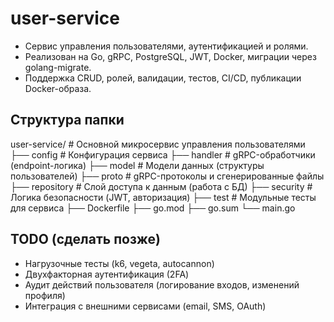 # user-service

- Сервис управления пользователями, аутентификацией и ролями.
- Реализован на Go, gRPC, PostgreSQL, JWT, Docker, миграции через golang-migrate.
- Поддержка CRUD, ролей, валидации, тестов, CI/CD, публикации Docker-образа.

## Структура папки
user-service/              # Основной микросервис управления пользователями
├── config                 # Конфигурация сервиса
├── handler                # gRPC-обработчики (endpoint-логика)
├── model                  # Модели данных (структуры пользователей)
├── proto                  # gRPC-протоколы и сгенерированные файлы
├── repository             # Слой доступа к данным (работа с БД)
├── security               # Логика безопасности (JWT, авторизация)
├── test                   # Модульные тесты для сервиса
├── Dockerfile
├── go.mod
├── go.sum
└── main.go

## TODO (сделать позже)
- Нагрузочные тесты (k6, vegeta, autocannon)
- Двухфакторная аутентификация (2FA)
- Аудит действий пользователя (логирование входов, изменений профиля)
- Интеграция с внешними сервисами (email, SMS, OAuth)